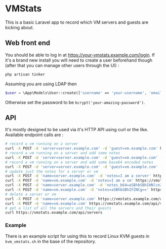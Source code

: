 # VMStats
This is a basic Laravel app to record which VM servers and guests are kicking about.

## Web front end
You should be able to log in at https://your-vmstats.example.com/login.  If it's a brand new install you will need to create a user beforehand though (after that you can manage other users through the UI) :
```sh
php artisan tinker
```
Assuming you are using LDAP then
```php
$user = \App\Models\User::create(['username' => 'your-username', 'email' => 'you@example.com', 'surname' => 'Smith', 'forenames' => 'Jenny', 'is_staff' => true, 'password' => bcrypt(\Str::random(64))]);
```
Otherwise set the password to be `bcrypt('your-amazing-password')`.

## API
It's mostly designed to be used via it's HTTP API using curl or the like.  Available endpoint calls are :
```sh
# record a vm running on a server
curl -X POST -d 'server=server.example.com' -d 'guest=vm.example.com' https://vmstats.example.com/api/vms
# record a vm running on a server and add some notes
curl -X POST -d 'server=server.example.com' -d 'guest=vm.example.com' -d 'guest_notes=I am a VM' -d 'server_notes=I am a server' https://vmstats.example.com/api/vms
# record a vm running on a server and add some base64 encoded notes
curl -X POST -d 'server=server.example.com' -d 'guest=vm.example.com' -d 'guest_notes_b64=aSBhbSBhIFZNCg==' -d 'server_notes_b64=aSBhbSBhIHNlcnZlcgo=' https://vmstats.example.com/api/vms
# update just the notes for a server or vm
curl -X POST -d 'name=server.example.com' -d 'notes=I am a server' https://vmstats.example.com/api/server/notes
curl -X POST -d 'name=vm.example.com' -d 'notes=I am a vm' https://vmstats.example.com/api/guest/notes
curl -X POST -d 'name=server.example.com' -d 'notes_b64=aSBhbSBhIHNlcnZlcgo=' https://vmstats.example.com/api/server/notes
curl -X POST -d 'name=vm.example.com' -d 'notes=aSBhbSBhIFZNCg==' https://vmstats.example.com/api/guest/notes
# delete a server or vm
curl -X POST -d 'name=server.example.com' https://vmstats.example.com/api/servers/delete
curl -X POST -d 'name=vm.example.com' https://vmstats.example.com/api/vms/delete
# get a list of all the servers and their guests
curl https://vmstats.example.com/api/servers
```

### Example
There is an example script for using this to record Linux KVM guests in `kvm_vmstats.sh` in the base of the repository.

